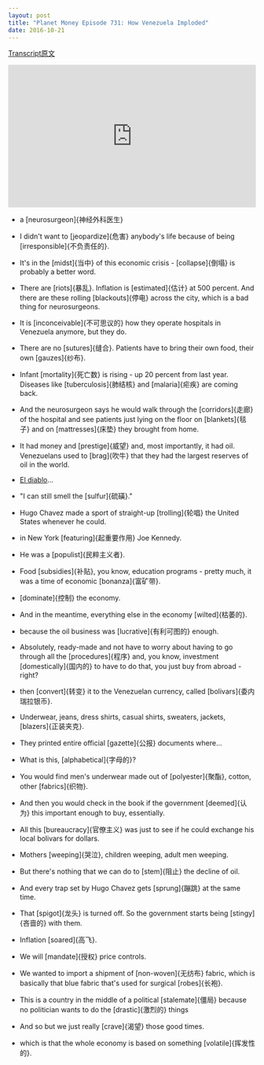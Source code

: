 ```yaml
---
layout: post
title: "Planet Money Episode 731: How Venezuela Imploded"
date: 2016-10-21
---
```


[Transcript原文](http://www.npr.org/templates/transcript/transcript.php?storyId=498867764)

<iframe src="https://www.npr.org/player/embed/498867764/498906957" width="100%" height="290" frameborder="0" scrolling="no" title="NPR embedded audio player"></iframe>



- a [neurosurgeon]{神经外科医生}
 
- I didn't want to [jeopardize]{危害} anybody's life because of being [irresponsible]{不负责任的}.

- It's in the [midst]{当中} of this economic crisis - [collapse]{倒塌} is probably a better word. 

- There are [riots]{暴乱}. Inflation is [estimated]{估计} at 500 percent. And there are these rolling [blackouts]{停电} across the city, which is a bad thing for neurosurgeons.

- It is [inconceivable]{不可思议的} how they operate hospitals in Venezuela anymore, but they do. 

- There are no [sutures]{缝合}. Patients have to bring their own food, their own [gauzes]{纱布}.

- Infant [mortality]{死亡数} is rising - up 20 percent from last year. Diseases like [tuberculosis]{肺结核} and [malaria]{疟疾} are coming back. 

- And the neurosurgeon says he would walk through the [corridors]{走廊} of the hospital and see patients just lying on the floor on [blankets]{毯子} and on [mattresses]{床垫} they brought from home.

- It had money and [prestige]{威望} and, most importantly, it had oil. Venezuelans used to [brag]{吹牛} that they had the largest reserves of oil in the world.

- [El diablo](https://en.wikipedia.org/wiki/El_Diablo_(comics))...

- "I can still smell the [sulfur]{硫磺}."

- Hugo Chavez made a sport of straight-up [trolling]{轮唱} the United States whenever he could. 

- in New York [featuring]{起重要作用} Joe Kennedy.

- He was a [populist]{民粹主义者}. 

- Food [subsidies]{补贴}, you know, education programs - pretty much, it was a time of economic [bonanza]{富矿带}.

- [dominate]{控制} the economy.

- And in the meantime, everything else in the economy [wilted]{枯萎的}. 

- because the oil business was [lucrative]{有利可图的} enough.

- Absolutely, ready-made and not have to worry about having to go through all the [procedures]{程序} and, you know, investment [domestically]{国内的} to have to do that, you just buy from abroad - right? 

- then [convert]{转变} it to the Venezuelan currency, called [bolivars]{委内瑞拉银币}.

- Underwear, jeans, dress shirts, casual shirts, sweaters, jackets, [blazers]{正装夹克}.

- They printed entire official [gazette]{公报} documents where...

- What is this, [alphabetical]{字母的}? 

- You would find men's underwear made out of [polyester]{聚酯}, cotton, other [fabrics]{织物}.

- And then you would check in the book if the government [deemed]{认为} this important enough to buy, essentially.

- All this [bureaucracy]{官僚主义} was just to see if he could exchange his local bolivars for dollars.

- Mothers [weeping]{哭泣}, children weeping, adult men weeping.

- But there's nothing that we can do to [stem]{阻止} the decline of oil. 

- And every trap set by Hugo Chavez gets [sprung]{蹦跳} at the same time.

- That [spigot]{龙头} is turned off. So the government starts being [stingy]{吝啬的} with them. 

- Inflation [soared]{高飞}.

- We will [mandate]{授权} price controls. 

- We wanted to import a shipment of [non-woven]{无纺布} fabric, which is basically that blue fabric that's used for surgical [robes]{长袍}.

- This is a country in the middle of a political [stalemate]{僵局} because no politician wants to do the [drastic]{激烈的} things

- And so but we just really [crave]{渴望} those good times.

- which is that the whole economy is based on something [volatile]{挥发性的}. 


